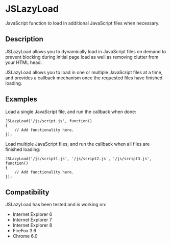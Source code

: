 JSLazyLoad
==========

JavaScript function to load in additional JavaScript files when necessary.

Description
-----------

JSLazyLoad allows you to dynamically load in JavaScript files on demand to
prevent blocking during initial page load as well as removing clutter from
your HTML head.

JSLazyLoad allows you to load in one or multiple JavaScript files at a time,
and provides a callback mechanism once the requested files have finished loading.

Examples
--------

Load a single JavaScript file, and run the callback when done:

    JSLazyLoad('/js/script.js', function()
    {
        // Add functionality here.
    });

Load multiple JavaScript files, and run the callback when all files are finished loading:

    JSLazyLoad('/js/script1.js', '/js/script2.js', '/js/script3.js', function()
    {
        // Add functionality here.
    });


Compatibility
-------------

JSLazyLoad has been tested and is working on:

* Internet Explorer 6
* Internet Explorer 7
* Internet Explorer 8
* FireFox 3.6
* Chrome 6.0